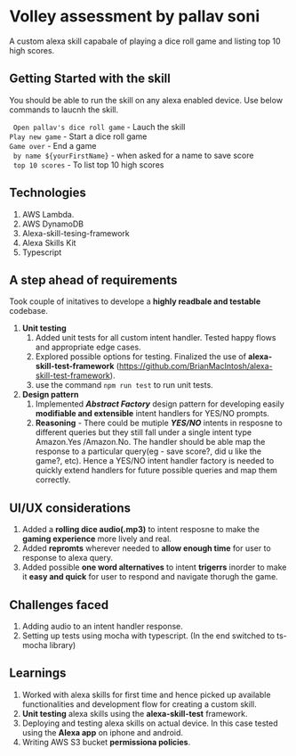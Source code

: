 # Volley assessment by pallav soni
A custom alexa skill capabale of playing a dice roll game and listing top 10 high scores.

## **Getting Started with the skill**


You should be able to run the skill on any alexa enabled device. Use below commands to laucnh the skill.

``` Open pallav's dice roll game``` - Lauch the skill <br/>
``` Play new game ``` - Start a dice roll game <br/>
``` Game over ``` - End a game <br/>
``` by name ${yourFirstName}``` - when asked for a name to save score <br/>
``` top 10 scores``` - To list top 10 high scores <br/>

## **Technologies**

1. AWS Lambda.
2. AWS DynamoDB
3. Alexa-skill-tesing-framework
4. Alexa Skills Kit
5. Typescript

## **A step ahead of requirements**

Took couple of initatives to develope a **highly readbale and testable** codebase.

1. **Unit testing**
    1. Added unit tests for all custom intent handler. Tested happy flows and appropriate edge cases.
    2. Explored possible options for testing. Finalized the use of **alexa-skill-test-framework** (https://github.com/BrianMacIntosh/alexa-skill-test-framework).
    3. use the command ```npm run test``` to run unit tests.
2. **Design pattern**
    1. Implemented _**Abstract Factory**_ design pattern for developing easily **modifiable and extensible** intent handlers for YES/NO prompts.
    2. **Reasoning** - There could be mutiple _**YES/NO**_ intents in resposne to different queries but they still fall under a single intent type Amazon.Yes /Amazon.No. The handler should be able map the response to a particular query(eg - save score?, did u like the game?, etc). Hence a YES/NO intent handler factory is needed to quickly extend handlers for future possible queries and map them  correctly. 

## **UI/UX considerations**

1. Added a **rolling dice audio(.mp3)** to intent resposne to make the **gaming experience** more lively and real.
2. Added **repromts** wherever needed to **allow enough time** for user to response to alexa query.
3. Added possible **one word alternatives** to intent **trigerrs** inorder to make it **easy and quick** for user to respond and navigate thorugh the game.


## **Challenges faced**

1. Adding audio to an intent handler response.
2. Setting up tests using mocha with typescript. (In the end switched to ts-mocha library)

## **Learnings**

1. Worked with alexa skills for first time and hence picked up available functionalities and development flow for creating a custom skill.
2. **Unit testing** alexa skills using the **alexa-skill-test** framework.
3. Deploying and testing alexa skills on actual device. In this case tested using the **Alexa app** on iphone and android.
4. Writing AWS S3 bucket **permissiona policies**.
